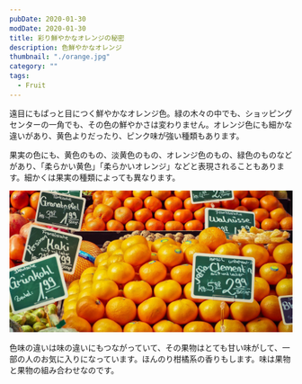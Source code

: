 ```yaml
---
pubDate: 2020-01-30
modDate: 2020-01-30
title: 彩り鮮やかなオレンジの秘密
description: 色鮮やかなオレンジ
thumbnail: "./orange.jpg"
category: ""
tags:
  - Fruit
---
```


遠目にもぱっと目につく鮮やかなオレンジ色。緑の木々の中でも、ショッピングセンターの一角でも、その色の鮮やかさは変わりません。オレンジ色にも細かな違いがあり、黄色よりだったり、ピンク味が強い種類もあります。

果実の色にも、黄色のもの、淡黄色のもの、オレンジ色のもの、緑色のものなどがあり、「柔らかい黄色」「柔らかいオレンジ」などと表現されることもあります。細かくは果実の種類によっても異なります。

![color](./color.jpg)

色味の違いは味の違いにもつながっていて、その果物はとても甘い味がして、一部の人のお気に入りになっています。ほんのり柑橘系の香りもします。味は果物と果物の組み合わせなのです。

